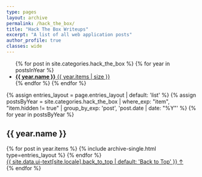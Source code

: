 ```yaml
---
type: pages
layout: archive
permalink: /hack_the_box/
title: "Hack The Box Writeups"
excerpt: "A list of all web application posts"
author_profile: true
classes: wide
---
```


<ul class="taxonomy__index">
  {% for post in site.categories.hack_the_box %}
  {% for year in postsInYear %}
    <li>
      <a href="#{{ year.name }}">
        <strong>{{ year.name }}</strong> <span class="taxonomy__count">{{ year.items | size }}</span>
      </a>
    </li>
  {% endfor %}
  {% endfor %}
</ul>

{% assign entries_layout = page.entries_layout | default: 'list' %}
{% assign postsByYear = site.categories.hack_the_box  | where_exp: "item", "item.hidden != true" | group_by_exp: 'post', 'post.date | date: "%Y"' %}
{% for year in postsByYear %}
  <section id="{{ year.name }}" class="taxonomy__section">
    <h2 class="archive__subtitle">{{ year.name }}</h2>
    <div class="entries-{{ entries_layout }}">
      {% for post in year.items %}
        {% include archive-single.html type=entries_layout %}
      {% endfor %}
    </div>
    <a href="#page-title" class="back-to-top">{{ site.data.ui-text[site.locale].back_to_top | default: 'Back to Top' }} &uarr;</a>
  </section>
{% endfor %}

